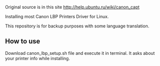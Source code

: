 Original source is in this site http://help.ubuntu.ru/wiki/canon_capt

Installing most Canon LBP Printers Driver for Linux.

This repository is for backup purposes with some language translation.

How to use
----------

Download canon_lbp_setup.sh file and execute it in terminal. It asks about your printer info while installing.
